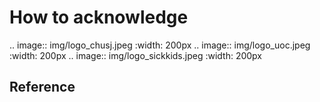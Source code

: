 # How to acknowledge

.. image:: img/logo_chusj.jpeg
  :width: 200px
.. image:: img/logo_uoc.jpeg
  :width: 200px
.. image:: img/logo_sickkids.jpeg
  :width: 200px

## Reference


